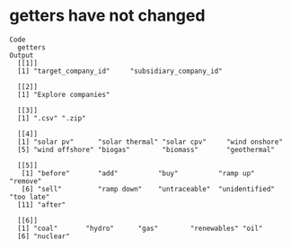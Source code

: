 # getters have not changed

    Code
      getters
    Output
      [[1]]
      [1] "target_company_id"     "subsidiary_company_id"
      
      [[2]]
      [1] "Explore companies"
      
      [[3]]
      [1] ".csv" ".zip"
      
      [[4]]
      [1] "solar pv"      "solar thermal" "solar cpv"     "wind onshore" 
      [5] "wind offshore" "biogas"        "biomass"       "geothermal"   
      
      [[5]]
       [1] "before"       "add"          "buy"          "ramp up"      "remove"      
       [6] "sell"         "ramp down"    "untraceable"  "unidentified" "too late"    
      [11] "after"       
      
      [[6]]
      [1] "coal"       "hydro"      "gas"        "renewables" "oil"       
      [6] "nuclear"   
      

